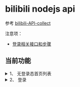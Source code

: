 # bilibili nodejs api

参考 [bilibili-API-collect](https://github.com/SocialSisterYi/bilibili-API-collect)

注意项：

- [登录相关接口和步骤](./notes/login.md)

## 当前功能

<details>
<summary> 1、 无登录态首页列表</summary>

| url      | `/visit/getList`    |
| -------- | ------------------- |
| method   | `get`               |
| params   | 以下均为参数        |
| platform | `"mobile"` / `"pc"` |

</details>

<details>
<summary> 2、 登录</summary>

</details>
